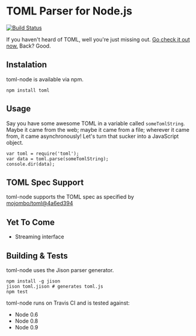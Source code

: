 TOML Parser for Node.js
=======================

[![Build Status](https://travis-ci.org/BinaryMuse/toml-node.png?branch=master)](https://travis-ci.org/BinaryMuse/toml-node)

If you haven't heard of TOML, well you're just missing out. [Go check it out now.](https://github.com/mojombo/toml) Back? Good.

Instalation
-----------

toml-node is available via npm.

    npm install toml

Usage
-----

Say you have some awesome TOML in a variable called `someTomlString`. Maybe it came from the web; maybe it came from a file; wherever it came from, it came asynchronously! Let's turn that sucker into a JavaScript object.

    var toml = require('toml');
    var data = toml.parse(someTomlString);
    console.dir(data);

TOML Spec Support
-----------------

toml-node supports the TOML spec as specified by [mojombo/toml@4a6ed394](https://github.com/mojombo/toml/tree/4a6ed3944183e2a0307ad6022b7daf53fb9e7eb0)

Yet To Come
-----------

 * Streaming interface

Building & Tests
----------------

toml-node uses the Jison parser generator.

    npm install -g jison
    jison toml.jison # generates toml.js
    npm test

toml-node runs on Travis CI and is tested against:

 * Node 0.6
 * Node 0.8
 * Node 0.9
